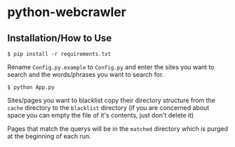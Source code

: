 # python-webcrawler

## Installation/How to Use
`$ pip install -r requirements.txt`

Rename `Config.py.example` to `Config.py` and enter the sites you want to search and the words/phrases you want to search for.

`$ python App.py`

Sites/pages you want to blacklist copy their directory structure from the `cache` directory to the `blacklist` directory (if you are concerned about space you can empty the file of it's contents, just don't delete it)

Pages that match the querys will be in the `matched` directory which is purged at the beginning of each run.
